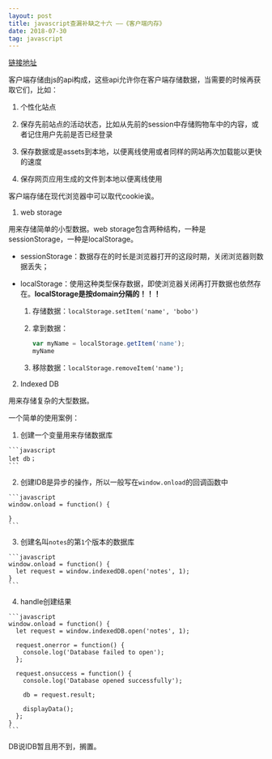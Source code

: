 ```yaml
---
layout: post
title: javascript查漏补缺之十六 ——《客户端内存》
date: 2018-07-30
tag: javascript
---
```


[链接地址](https://developer.mozilla.org/zh-CN/docs/Learn/JavaScript/Client-side_web_APIs/Fetching_data)

客户端存储由js的api构成，这些api允许你在客户端存储数据，当需要的时候再获取它们，比如：

  1. 个性化站点

  2. 保存先前站点的活动状态，比如从先前的session中存储购物车中的内容，或者记住用户先前是否已经登录

  3. 保存数据或是assets到本地，以便离线使用或者同样的网站再次加载能以更快的速度

  4. 保存网页应用生成的文件到本地以便离线使用

客户端存储在现代浏览器中可以取代cookie诶。

1. web storage

  用来存储简单的小型数据。web storage包含两种结构，一种是sessionStorage，一种是localStorage。

  - sessionStorage：数据存在的时长是浏览器打开的这段时期，关闭浏览器则数据丢失；

  - localStorage：使用这种类型保存数据，即使浏览器关闭再打开数据也依然存在。**localStorage是按domain分隔的！！！**

      1. 存储数据：`localStorage.setItem('name', 'bobo')`

      2. 拿到数据：

          ```javascript
          var myName = localStorage.getItem('name');
          myName
          ```
      
      3. 移除数据：`localStorage.removeItem('name');`

2. Indexed DB

  用来存储复杂的大型数据。

  一个简单的使用案例：

  1. 创建一个变量用来存储数据库

    ```javascript
    let db；
    ```
  
  2. 创建IDB是异步的操作，所以一般写在`window.onload`的回调函数中

    ```javascript
    window.onload = function() {

    }
    ```
  
  3. 创建名叫`notes`的第`1`个版本的数据库

    ```javascript
    window.onload = function() {
      let request = window.indexedDB.open('notes', 1);
    }
    ```

  4. handle创建结果

    ```javascript
    window.onload = function() {
      let request = window.indexedDB.open('notes', 1);

      request.onerror = function() {
        console.log('Database failed to open');
      };

      request.onsuccess = function() {
        console.log('Database opened successfully');

        db = request.result;

        displayData();
      };
    }
    ```

DB说IDB暂且用不到，搁置。